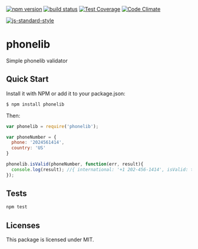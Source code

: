 
[![npm version][npm-image]][npm-url]
[![build status][travis-image]][travis-url]
[![Test Coverage](https://codeclimate.com/github/gepser/phonelib/badges/coverage.svg)](https://codeclimate.com/github/gepser/phonelib/coverage)
[![Code Climate](https://codeclimate.com/github/gepser/phonelib/badges/gpa.svg)](https://codeclimate.com/github/gepser/phonelib)

[![js-standard-style][standard-image]][standard-url]


# phonelib
Simple phonelib validator

## Quick Start

Install it with NPM or add it to your package.json:

``` bash
$ npm install phonelib
```

Then:

``` js
var phonelib = require('phonelib');

var phoneNumber = {
  phone: '2024561414',
  country: 'US'
}

phonelib.isValid(phoneNumber, function(err, result){
  console.log(result); //{ international: '+1 202-456-1414', isValid: true }
});
```

## Tests

```sh
npm test
```

## Licenses

This package is licensed under MIT.

[npm-image]: https://img.shields.io/npm/v/phonelib.svg
[npm-url]: https://npmjs.org/package/phonelib
[travis-image]: https://travis-ci.org/gepser/phonelib.svg
[travis-url]: https://travis-ci.org/gepser/phonelib
[standard-image]: https://cdn.rawgit.com/feross/standard/master/badge.svg
[standard-url]: https://github.com/feross/standard
